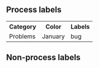 

## Process labels

<table>
<tr>
  <th>Category</th>
  <th>Color</th>
  <th>Labels</th>
</tr>
<tr>
  <td>Problems</td>
  <td><div class="bg-yellow">January</div></td>
  <td>bug</td>
</tr>

</table>

## Non-process labels

